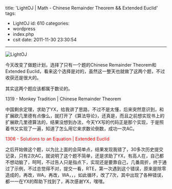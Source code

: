 title: 'LightOJ | Math - Chinese Remainder Theorem && Extended Euclid'
tags:
  - LightOJ
id: 610
categories:
  - wordpress
  - index.php
  - csit
date: 2011-11-30 23:30:54
---

![](http://i.minus.com/ibsGwYNzCCYHXr.png "LightOJ")

今天改变了做题计划，选择了只有一个题的Chinese Remainder Theorem和Extended Euclid，看来这个选择是对的，虽然这一整天也就做了这两个题，不过收获还是很大的。

<!--more-->

其实这两个题应该都属于数论的。

1319 - Monkey Tradition | Chinese Remainder Theorem

中国剩余定理，求助了YX，给我讲了思路，不过不是太懂，后来突然意识到，和扩展欧几里德有点像么，就打开了《算法导论》，还真是，而且之前想实现书上的扩展欧几里德算法的，结果没想到办法，今天YX写的代码正是那个实现，于是照着书又实现了一遍，知道了怎么用它来求数论倒数，成功一次AC。

<span style="color: #ff0000;">1306 - Solutions to an Equation | Extended Euclid</span>

之后开始做这个题，以为比上面的会简单点，结果发现我错了，30多次历史提交记录，只有2次AC，就说明了这个题不简单，还是求助了YX，有高人在，自己都不想动脑了，呵呵，不过告人只是指点下，实现还是要靠自己，几番周折，终于通过了示例，不过总觉得不对，提交一看，RTE，第一次遇到这个错误，原来是除零造成的，再改，WA，再改，WA，，，如此循环，改了7次，其中出现了各种错误，都一一在YX的帮助下找到了，再次感谢YX，嘿嘿。